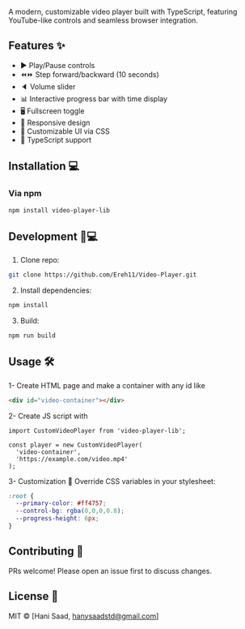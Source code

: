 A modern, customizable video player built with TypeScript, featuring YouTube-like controls and seamless browser integration.
## Features ✨
- ▶️ Play/Pause controls
- ⏪⏩ Step forward/backward (10 seconds)
- 🔈 Volume slider
- 📊 Interactive progress bar with time display
- 🖥️ Fullscreen toggle
- 📱 Responsive design
- 🎨 Customizable UI via CSS
- 🚀 TypeScript support

## Installation 💻
### Via npm
```bash
npm install video-player-lib
```
## Development 👨💻
1. Clone repo:
```bash
git clone https://github.com/Ereh11/Video-Player.git
```
2. Install dependencies:
```bash
npm install
```
3. Build:
```bash
npm run build
```
## Usage 🛠️
1- Create HTML page and make a container with any id like
```html
<div id="video-container"></div>
```
2- Create JS script with
```JS
import CustomVideoPlayer from 'video-player-lib';

const player = new CustomVideoPlayer(
  'video-container',
  'https://example.com/video.mp4'
);
```
3- Customization 🎨
Override CSS variables in your stylesheet:
```CSS
:root {
  --primary-color: #ff4757;
  --control-bg: rgba(0,0,0,0.8);
  --progress-height: 6px;
}
```
## Contributing 🤝
PRs welcome! Please open an issue first to discuss changes.
## License 📄
MIT © [Hani Saad, hanysaadstd@gmail.com]